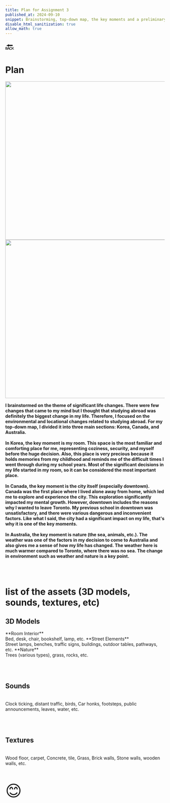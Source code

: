 ```yaml
---
title: Plan for Assignment 3
published_at: 2024-09-10
snippet: Brainstorming, top-down map, the key moments and a preliminary list of the assets.
disable_html_sanitization: true
allow_math: true
---
```



<a href="https://julienoh000-dms1-blog-83.deno.dev/" style="text-decoration: none; color: black;"><span style="font-size: 30px;">🔙</span></a>


# Plan

<img src="mindmap.jpg" width="800" height="500">
<img src="topdown.jpg" width="800" height="500">


**I brainstormed on the theme of significant life changes. There were few changes that came to my mind but I thought that studying abroad was definitely the biggest change in my life. Therefore, I focused on the environmental and locational changes related to studying abroad. For my top-down map, I divided it into three main sections: Korea, Canada, and Australia. <br><br>In Korea, the key moment is my room. This space is the most familiar and comforting place for me, representing coziness, security, and myself before the huge decision. Also, this place is very precious because it holds memories from my childhood and reminds me of the difficult times I went through during my school years. Most of the significant decisions in my life started in my room, so it can be considered the most important place.<br><br>In Canada, the key moment is the city itself (especially downtown). Canada was the first place where I lived alone away from home, which led me to explore and experience the city. This exploration significantly impacted my mental growth. However, downtown includes the reasons why I wanted to leave Toronto. My previous school in downtown was unsatisfactory, and there were various dangerous and inconvenient factors. Like what I said, the city had a significant impact on my life, that's why it is one of the key moments.<br><br>In Australia, the key moment is nature (the sea, animals, etc.). The weather was one of the factors in my decision to come to Australia and also gives me a sense of how my life has changed. The weather here is much warmer compared to Toronto, where there was no sea. The change in environment such as weather and nature is a key point.**

<br><br>

# list of the assets (3D models, sounds, textures, etc) 

<h2>3D Models</h2>
**Room Interior** <br>
Bed, desk, chair, bookshelf, lamp, etc.
**Street Elements** <br>
Street lamps, benches, traffic signs, buildings, outdoor tables, pathways, etc.
**Nature** <br>
Trees (various types), grass, rocks, etc.

<br><br>

<h2>Sounds</h2> <br>Clock ticking, distant traffic, birds, Car honks, footsteps, public announcements, leaves, water, etc.

<br><br>

<h2>Textures</h2><br>
Wood floor, carpet, Concrete, tile, Grass, Brick walls, Stone walls, wooden walls, etc.

<br>
<br>
<br>


<span style="font-size: 50px;">😊</span>